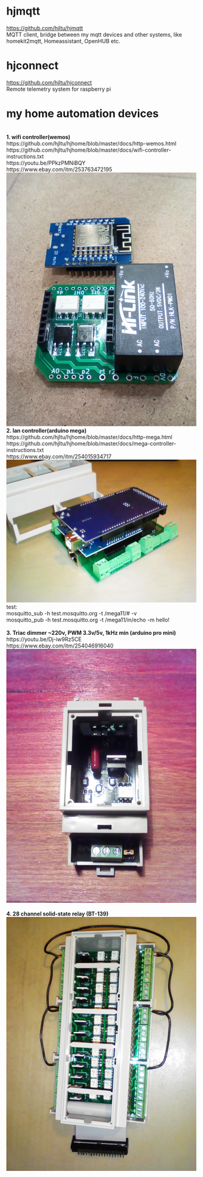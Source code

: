 # hjmqtt
https://github.com/hjltu/hjmqtt
<br> MQTT client, bridge between my mqtt devices and other systems, like homekit2mqtt, Homeassistant, OpenHUB etc.

# hjconnect
https://github.com/hjltu/hjconnect
<br> Remote telemetry system  for raspberry pi

# my home automation devices
<br>
<b>1. wifi controller(wemos)</b>
<br>https://github.com/hjltu/hjhome/blob/master/docs/http-wemos.html
<br>https://github.com/hjltu/hjhome/blob/master/docs/wifi-controller-instructions.txt
<br>https://youtu.be/PPkzPMNiBQY
<br>https://www.ebay.com/itm/253763472195
<br><img src="img/wemos.jpg" width="500">
<br>
<b>2. lan controller(arduino mega)</b>
<br>https://github.com/hjltu/hjhome/blob/master/docs/http-mega.html
<br>https://github.com/hjltu/hjhome/blob/master/docs/mega-controller-instructions.txt
<br>https://www.ebay.com/itm/254015934717
<br><img src="img/mega.jpg" width="500">
test: 
<br>mosquitto_sub -h test.mosquitto.org -t /mega11/# -v
<br>mosquitto_pub -h test.mosquitto.org -t /mega11/in/echo -m hello!
<br>
<br><b>3. Triac dimmer ~220v, PWM 3.3v/5v, 1kHz min (arduino pro mini)</b>
<br>https://youtu.be/Dj-iw9Rz5CE
<br>https://www.ebay.com/itm/254046916040
<br><img src="img/pwm-dimmer.jpg" width="500">
<br><br>
<b>4. 28 channel solid-state relay (BT-139)</b>
<br><img src="img/28-channel.jpg" width="500">
